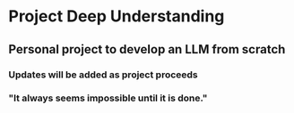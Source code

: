 # Project Deep Understanding

## Personal project to develop an LLM from scratch

### Updates will be added as project proceeds

### "It always seems impossible until it is done."